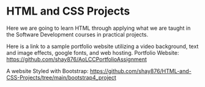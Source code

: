 # HTML and CSS Projects

Here we are going to learn HTML through applying what we are taught in the Software Development courses in practical projects.

Here is a link to a sample portfolio website utilizing a video background, text and image effects, google fonts, and web hosting.
Portfolio Website: 
https://github.com/shay876/AoLCCPortfolioAssignment

A website Styled with Bootstrap:
https://github.com/shay876/HTML-and-CSS-Projects/tree/main/bootstrap4_project





